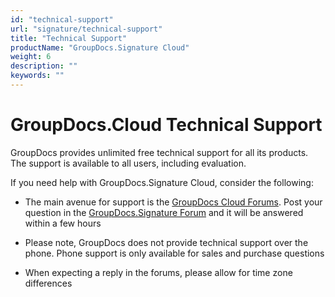 ```yaml
---
id: "technical-support"
url: "signature/technical-support"
title: "Technical Support"
productName: "GroupDocs.Signature Cloud"
weight: 6
description: ""
keywords: ""
---
```







# GroupDocs.Cloud Technical Support #

GroupDocs provides unlimited free technical support for all its products. The support is available to all users, including evaluation.

If you need help with GroupDocs.Signature Cloud, consider the following:

* The main avenue for support is the [GroupDocs Cloud Forums](https://forum.groupdocs.cloud/). Post your question in the [GroupDocs.Signature Forum](https://forum.groupdocs.cloud/c/signature) and it will be answered within a few hours

* Please note, GroupDocs does not provide technical support over the phone. Phone support is only available for sales and purchase questions

* When expecting a reply in the forums, please allow for time zone differences